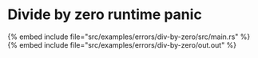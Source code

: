 # Divide by zero runtime panic

{% embed include file="src/examples/errors/div-by-zero/src/main.rs" %}
{% embed include file="src/examples/errors/div-by-zero/out.out" %}


